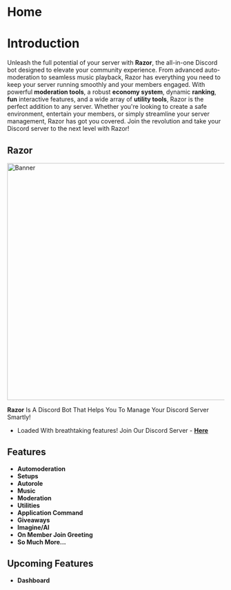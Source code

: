# Home


# Introduction

Unleash the full potential of your server with **Razor**, the all-in-one Discord bot designed to elevate your community experience. From advanced auto-moderation to seamless music playback, Razor has everything you need to keep your server running smoothly and your members engaged. With powerful **moderation tools**, a robust **economy system**, dynamic **ranking**, **fun** interactive features, and a wide array of **utility tools**, Razor is the perfect addition to any server. Whether you're looking to create a safe environment, entertain your members, or simply streamline your server management, Razor has got you covered. Join the revolution and take your Discord server to the next level with Razor!

## Razor 

<img src="https://media.discordapp.net/attachments/1274788238460194900/1276430602366619688/banner.jpg?ex=66c98022&is=66c82ea2&hm=202423822f5775782858a0d2f32fab8d96275aeda775fa8c1c10215568bb3804&=&format=webp&width=550&height=183" alt="Banner" width="550" />

**Razor** Is A Discord Bot That Helps You To Manage Your Discord Server Smartly!
- Loaded With breathtaking features! 
Join Our Discord Server - **[Here](https://discord.gg/YSv9VqQg6g)**<br/>

## Features
- **Automoderation**
- **Setups**
- **Autorole**
- **Music**
- **Moderation**
- **Utilities**
- **Application Command**
- **Giveaways**
- **Imagine/AI**
- **On Member Join Greeting**
- **So Much More...**

## Upcoming Features
- **Dashboard**
